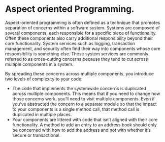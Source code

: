 # Aspect oriented Programming.

Aspect-oriented programming is often defined  as  a technique that promotes separation of concerns within  a software system. Systems are  composed of several components, each responsible for a specific piece  of  functionality.  Often these components also  carry  additional responsibility  beyond  their  core functionality. System services such as logging, transaction management, and security often find their  way into components whose core responsibility is something else.
These system services are commonly referred to as  cross-cutting concerns  because they tend  to cut across multiple components in a  system.

By spreading these concerns across multiple components, you introduce two levels of  complexity to your code:
* The code that  implements the  systemwide  concerns is  duplicated across multiple  components. This  means that if you need  to  change  how those concerns work, you’ll  need  to  visit multiple  components. Even  if  you’ve abstracted  the concern to  a separate module  so that the  impact to your  components is a single method  call, that method  call is  duplicated  in multiple  places.
*  Your components  are  littered  with code  that  isn’t aligned with  their  core functionality.  A method to add an  entry to  an address book should only be concerned  with  how  to  add  the  address and not  with  whether  it’s  secure  or transactional.
